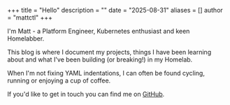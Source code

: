 +++
title = "Hello"
description = ""
date = "2025-08-31"
aliases = []
author = "mattctl"
+++



I'm Matt - a Platform Engineer, Kubernetes enthusiast and keen Homelabber.

This blog is where I document my projects, things I have been learning about and what I've been building (or breaking!) in my Homelab.

When I'm not fixing YAML indentations, I can often be found cycling, running or enjoying a cup of coffee.

If you'd like to get in touch you can find me on [GitHub](https://github.com/mattctl).